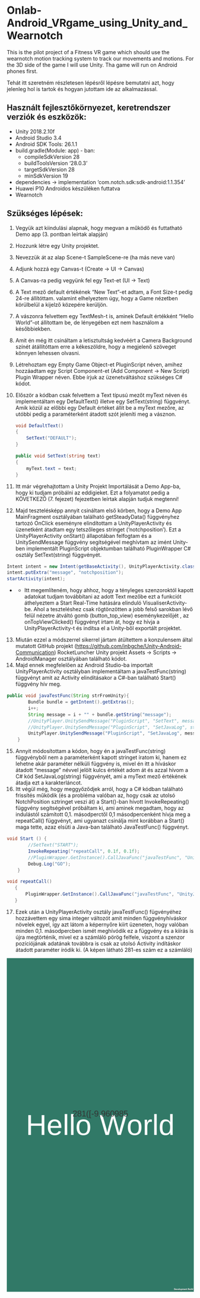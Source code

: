 # Onlab-Android_VRgame_using_Unity_and_Wearnotch
This is the pilot project of a Fitness VR game which should use the wearnotch motion tracking system to track our movements and motions. For the 3D side of the game I will use Unity. Tha game will run on Android phones first.

Tehát itt szeretném részletesen lépésről lépésre bemutatni azt, hogy jelenleg hol is tartok és hogyan jutottam ide az alkalmazással.

## Használt fejlesztőkörnyezet, keretrendszer verziók és eszközök:

* Unity 2018.2.10f
* Android Studio 3.4
* Android SDK Tools: 26.1.1
* build.gradle(Module: app) - ban:
  * compileSdkVersion 28
  * buildToolsVersion ‘28.0.3’
  * targetSdkVersion 28
  * minSdkVersion 19
* dependencies -> implementation ‘com.notch.sdk:sdk-android:1.1.354’
* Huawei P10 Androidos készüléken futtatva
* Wearnotch

## Szükséges lépések:


1. Vegyük azt kiindulási alapnak, hogy megvan a működő és futtatható Demo app (3. pontban leírtak alapján)
2. Hozzunk létre egy Unity projektet.
3. Nevezzük át az alap Scene-t SampleScene-re (ha más neve van)
4. Adjunk hozzá egy Canvas-t (Create -> UI -> Canvas)
5. A Canvas-ra pedig vegyünk fel egy Text-et (UI -> Text)
6. A Text mező default értékének “New Text”-et adtam, a Font Size-t pedig 24-re állítóttam. valamint elhelyeztem úgy, hogy a Game nézetben körülbelül a kijelző közepére kerüljön.
7. A vászonra felvettem egy TextMesh-t is, aminek Default értékként “Hello World”-ot állítottam be, de lényegében ezt nem használom a későbbiekben.
8. Amit én még itt csináltam a letisztultság kedvéért a Camera Background színét átállítóttam erre a kékeszöldre, hogy a megjelenő szöveget könnyen lehessen olvasni.
9. Létrehoztam egy Empty Game Object-et PluginScript néven, amihez hozzáadtam egy Script Component-et (Add Component -> New Script) Plugin Wrapper néven. Ebbe írjuk az üzenetváltáshoz szükséges C# kódot.
10. Először a kódban csak felvettem a Text típusú mezőt myText néven és implementáltam egy DefaultText() illetve egy SetText(string) függvényt. Amik közül az előbbi egy Default értéket állít be a myText mezőre, az utóbbi pedig a paraméterként átadott szót jeleníti meg a vásznon.

    ```C#
    void DefaultText()
    {
        SetText("DEFAULT");
    }
    ```
    ```C#
    public void SetText(string text)
    {
        myText.text = text;
    }
    ```
11. Itt már végrehajtottam a Unity Projekt Importálását a Demo App-ba, hogy ki tudjam próbálni az eddigieket. Ezt a folyamatot pedig a KÖVETKEZŐ (7. fejezet) fejezetben leírtak alapján tudjuk megtenni!
12. Majd tesztelésképp annyit csináltam első körben, hogy a Demo App MainFragment osztályában található getSteadyData() függvényhez tartozó OnClick eseményre elindítottam a UnityPlayerActivity és üzenetként átadtam egy tetszőleges stringet (‘notchposition’). Ezt a UnityPlayerActivity onStart() állapotában felfogtam és a UnitySendMessage függvény segítségével meghívtam az imént Unity-ben implementált PluginScript objektumban található PluginWrapper C# osztály SetText(string) függvényét.

```Java
Intent intent = new Intent(getBaseActivity(), UnityPlayerActivity.class);
intent.putExtra("message", "notchposition");
startActivity(intent);
```

 * * Itt megemlíteném, hogy ahhoz, hogy a tényleges szenzoroktól kapott adatokat tudjam továbbítani az adott Text mezőbe ezt a funkciót áthelyeztem a Start Real-Time hatására elinduló VisualiserActivity-be. Ahol a teszteléshez csak rögtönzötten a jobb felső sarokban lévő felül nézetre átváltó gomb (button_top_view) eseménykezelőjét , az onTopViewClicked() függvényt írtam át, hogy ez hívja a UnityPlayerActivity-t és indítsa el a Unity-ből exportált projektet.
13. Miután ezzel a módszerrel sikerrel jártam átültettem a konzulensem által mutatott GitHub projekt (https://github.com/inbgche/Unity-Android-Communication) RocketLuncher Unity projekt Assets -> Scripts -> AndroidManager osztályában található kódot.
14. Majd ennek megfelelően az Android Studio-ba importalt UnityPlayerActivity osztályban implementáltam a javaTestFunc(string) függvényt amit az Activity elindításakor a C#-ban található Start() függvény hív meg.
```Java
public void javaTestFunc(String strFromUnity){
        Bundle bundle = getIntent().getExtras();
        i++;
        String message = i + "" + bundle.getString("message");
        //UnityPlayer.UnitySendMessage("PluginScript", "SetText", message);
        //UnityPlayer.UnitySendMessage("PluginScript", "SetJavaLog", strFromUnity + "HelloWorld");
        UnityPlayer.UnitySendMessage("PluginScript", "SetJavaLog", message);
    }
```
15. Annyit módosítottam a kódon, hogy én a javaTestFunc(string) függvényből nem a paraméterként kapott stringet íratom ki, hanem ez lehetne akár paraméter nélküli függvény is, mivel én itt a híváskor átadott “message” névvel jelölt kulcs értékét adom át és azzal hívom a C# kód SetJavaLog(string) függvényét, ami a myText mező értékének átadja ezt a karakterláncot.
16. Itt végül még, hogy meggyőződjek arról, hogy a C# kódban található frissítés működik (és a probléma valóban az, hogy csak az utolsó NotchPosition sztringet veszi át) a Start()-ban hívott InvokeRepeating() függvény segítségével próbáltam ki, ami aminek megadtam, hogy az indulástól számított 0,1. másodperctől 0,1 másodpercenként hívja meg a repeatCall() függvényt, ami ugyanazt csinálja mint korábban a Start() maga tette, azaz elsüti a Java-ban található JavaTestFunc() függvényt.

```C#
void Start () {
        //SetText("START");
        InvokeRepeating("repeatCall", 0.1f, 0.1f);
        //PluginWrapper.GetInstance().CallJavaFunc("javaTestFunc", "UnityJavaJarTet");
        Debug.Log("GO");
	}
 ```
 ```C#
 void repeatCall()
    {
        PluginWrapper.GetInstance().CallJavaFunc("javaTestFunc", "UnityJavaJarTet");
    }
 ```

17. Ezek után a UnityPlayerActivity osztály javaTestFunc() fügvényéhez hozzávettem egy sima integer változót amit minden függvényhíváskor növelek egyel, így azt látom a képernyőre kiírt üzeneten, hogy valóban minden 0,1. másodpercben ismét meghívódik ez a függvény és a kiírás is újra megtörténik, mivel ez a számláló pörög felfele, viszont a szenzor pozíciójának adatának továbbra is csak az utolsó Activity indításkor átadott paraméter íródik ki. (A képen látható 281-es szám ez a számláló)

![](https://github.com/vizielod/Onlab-Android_VRgame_using_Unity_and_Wearnotch/blob/master/img/60761539_2226615617651572_5465133429307736064_n.png)
